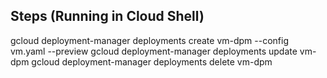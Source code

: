 
## Steps (Running in Cloud Shell)

gcloud deployment-manager deployments create vm-dpm --config vm.yaml --preview
gcloud deployment-manager deployments update vm-dpm
gcloud deployment-manager deployments delete vm-dpm
